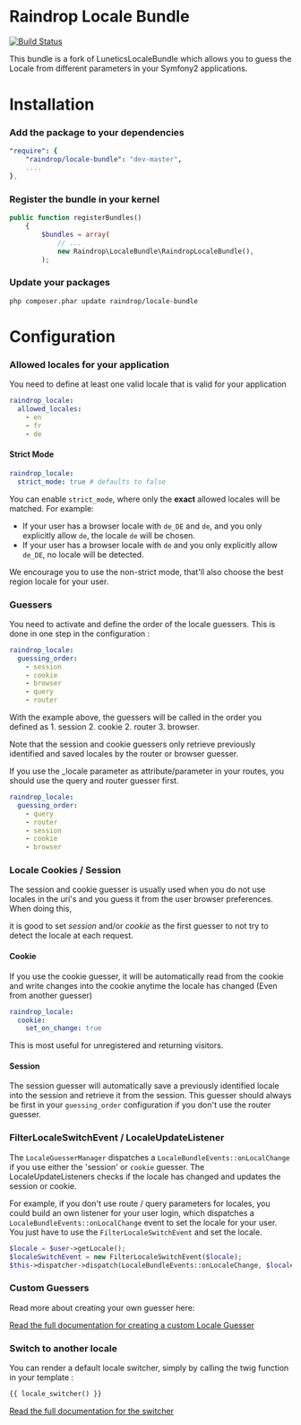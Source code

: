 # Raindrop Locale Bundle #

[![Build Status](https://travis-ci.org/raindropdevs/RaindropLocaleBundle.png?branch=master)](https://travis-ci.org/raindropdevs/RaindropLocaleBundle)

This bundle is a fork of LuneticsLocaleBundle which allows you to guess the Locale from different parameters in your Symfony2 applications.

# Installation

### Add the package to your dependencies

``` yaml
"require": {
    "raindrop/locale-bundle": "dev-master",
    ....
},
```

### Register the bundle in your kernel

``` php
public function registerBundles()
    {
        $bundles = array(
            // ...
            new Raindrop\LocaleBundle\RaindropLocaleBundle(),
        );
```

### Update your packages

```
php composer.phar update raindrop/locale-bundle
```

# Configuration

### Allowed locales for your application

You need to define at least one valid locale that is valid for your application

``` yaml
raindrop_locale:
  allowed_locales:
    - en
    - fr
    - de
```

#### Strict Mode

``` yaml
raindrop_locale:
  strict_mode: true # defaults to false
```
You can enable `strict_mode`, where only the **exact** allowed locales will be matched. For example:

* If your user has a browser locale with `de_DE` and `de`, and you only explicitly allow `de`, the locale `de` will be chosen.
* If your user has a browser locale with `de` and you only explicitly allow `de_DE`, no locale will be detected.

We encourage you to use the non-strict mode, that'll also choose the best region locale for your user.

### Guessers

You need to activate and define the order of the locale guessers. This is done in one step in the configuration :

``` yaml
raindrop_locale:
  guessing_order:
    - session
    - cookie
    - browser
    - query
    - router
```
With the example above, the guessers will be called in the order you defined as 1. session 2. cookie 2. router 3. browser.

Note that the session and cookie guessers only retrieve previously identified and saved locales by the router or browser guesser.

If you use the _locale parameter as attribute/parameter in your routes, you should use the query and router guesser first.

``` yaml
raindrop_locale:
  guessing_order:
    - query
    - router
    - session
    - cookie
    - browser
```

### Locale Cookies / Session 

The session and cookie guesser is usually used when you do not use locales in the uri's and you guess it from the user browser preferences. When doing this,

 it is good to set *session* and/or *cookie* as the first guesser to not try to detect the locale at each request.

#### Cookie
If you use the cookie guesser, it will be automatically read from the cookie and write changes into the cookie anytime the locale has changed (Even from another guesser)

``` yaml
raindrop_locale:
  cookie:
    set_on_change: true
```
This is most useful for unregistered and returning visitors.

#### Session

The session guesser will automatically save a previously identified locale into the session and retrieve it from the session. This guesser should always be first in your `guessing_order` configuration if you don't use the router guesser.


### FilterLocaleSwitchEvent / LocaleUpdateListener
The `LocaleGuesserManager` dispatches a `LocaleBundleEvents::onLocalChange` if you use either the 'session' or `cookie` guesser. The LocaleUpdateListeners checks if the locale has changed and updates the session or cookie.


For example, if you don't use route / query parameters for locales, you could build an own listener for your user login, which dispatches a `LocaleBundleEvents::onLocalChange` event to set the locale for your user. You just have to use the `FilterLocaleSwitchEvent` and set the locale.

``` php
$locale = $user->getLocale();
$localeSwitchEvent = new FilterLocaleSwitchEvent($locale);
$this->dispatcher->dispatch(LocaleBundleEvents::onLocaleChange, $localeSwitchEvent);
```

### Custom Guessers

Read more about creating your own guesser here:

[Read the full documentation for creating a custom Locale Guesser](Resources/doc/guesser.md)

### Switch to another locale

You can render a default locale switcher, simply by calling the twig function in your template :

``` html
{{ locale_switcher() }}
```

[Read the full documentation for the switcher](Resources/doc/switcher.md)
